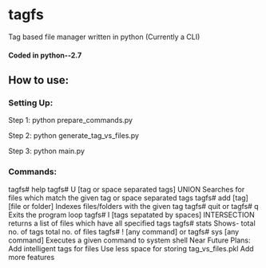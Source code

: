 # tagfs

Tag based file manager written in python (Currently a CLI)

#### Coded in python--2.7

## How to use:

### Setting Up: 

Step 1:
python prepare_commands.py

Step 2:
python generate_tag_vs_files.py

Step 3:
python main.py

### Commands:

tagfs# help
tagfs# U [tag or space separated tags] UNION Searches for files which match the given tag or space separated tags
tagfs# add [tag] [file or folder] Indexes files/folders with the given tag
tagfs# quit or tagfs# q Exits the program loop
tagfs# I [tags sepatated by spaces] INTERSECTION returns a list of files which have all specified tags
tagfs# stats Shows- total no. of tags total no. of files
tagfs# ! [any command] or tagfs# sys [any command] Executes a given command to system shell
Near Future Plans:
Add intelligent tags for files
Use less space for storing tag_vs_files.pkl
Add more features
